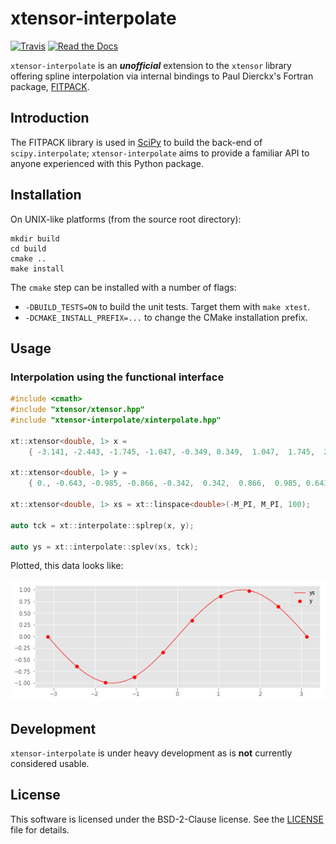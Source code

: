 # xtensor-interpolate

[![Travis](https://travis-ci.org/rjsberry/xtensor-interpolate.svg?branch=master)](https://travis-ci.org/rjsberry/xtensor-interpolate)
[![Read the Docs](https://readthedocs.org/projects/xtensor-interpolate/badge/?version=latest)](http://xtensor-interpolate.readthedocs.io/en/latest/?badge=latest)

`xtensor-interpolate` is an ***unofficial*** extension to the `xtensor` library offering spline interpolation via
internal bindings to Paul Dierckx's Fortran package, [FITPACK](http://www.netlib.org/dierckx/).

## Introduction

The FITPACK library is used in [SciPy](https://github.com/scipy/scipy) to build the back-end of `scipy.interpolate`;
`xtensor-interpolate` aims to provide a familiar API to anyone experienced with this Python package.

## Installation

On UNIX-like platforms (from the source root directory):

```
mkdir build
cd build
cmake ..
make install
```

The `cmake` step can be installed with a number of flags:

- `-DBUILD_TESTS=ON` to build the unit tests. Target them with `make xtest`.
- `-DCMAKE_INSTALL_PREFIX=...` to change the CMake installation prefix.

## Usage

### Interpolation using the functional interface

```cpp
#include <cmath>
#include "xtensor/xtensor.hpp"
#include "xtensor-interpolate/xinterpolate.hpp"

xt::xtensor<double, 1> x =
    { -3.141, -2.443, -1.745, -1.047, -0.349, 0.349,  1.047,  1.745,  2.443,  3.141 };

xt::xtensor<double, 1> y =
    { 0., -0.643, -0.985, -0.866, -0.342,  0.342,  0.866,  0.985, 0.643,  0. };

xt::xtensor<double, 1> xs = xt::linspace<double>(-M_PI, M_PI, 100);

auto tck = xt::interpolate::splrep(x, y);

auto ys = xt::interpolate::splev(xs, tck);
```

Plotted, this data looks like:

![](assets/usage.png?raw=true)

## Development

`xtensor-interpolate` is under heavy development as is **not** currently considered usable.

## License

This software is licensed under the BSD-2-Clause license. See the
[LICENSE](https://github.com/rjsberry/xtensor-interpolate/blob/master/LICENSE) file for details.
